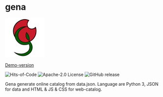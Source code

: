 # gena

<img src="architecture/doc/images/icon/icon_128.png">

[Demo-version](https://aparovyshnaya.github.io/gena-demo/)

![Hits-of-Code](https://hitsofcode.com/github/aparovyshnaya/gena?branch=main) ![Apache-2.0 License](https://img.shields.io/badge/License-Apache--2.0-brightgreen.svg) ![GitHub release](https://img.shields.io/github/release/AParovyshnaya/gena)

Gena generate online catalog from data.json. Language are Python 3, JSON for data and HTML & JS & CSS for web-catalog.
